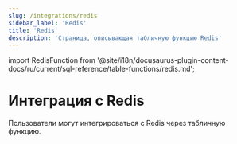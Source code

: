 ```yaml
---
slug: /integrations/redis
sidebar_label: 'Redis'
title: 'Redis'
description: 'Страница, описывающая табличную функцию Redis'
---
```


import RedisFunction from '@site/i18n/docusaurus-plugin-content-docs/ru/current/sql-reference/table-functions/redis.md';


# Интеграция с Redis

Пользователи могут интегрироваться с Redis через табличную функцию. 

<RedisFunction/>
